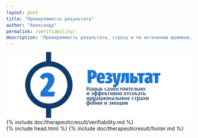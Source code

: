 ```yaml
---
layout: post
title: "Проверяемость результата"
author: "Александр"
permalink: /verifiability/
description: "Проверяемость результата, стразу и по истечении времени, это основной критерий признания достоверности и эффективности психотерапевтической практики"
---
```


<a href="/result/">![Признаваемый сторонами результат терапии](/_img/2.png)</a>
{% include doc/therapeuticresult/verifiability.md %}  
{% include head.html %}
{% include doc/therapeuticresult/footer.md %}
